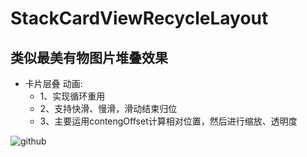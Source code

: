 StackCardViewRecycleLayout
====

类似最美有物图片堆叠效果
---------

* 卡片层叠 动画:
  * 1、实现循环重用
  * 2、支持快滑、慢滑，滑动结束归位
  * 3、主要运用contengOffset计算相对位置，然后进行缩放、透明度



![github](https://github.com/snowDreams/StackCardViewRecycleLayout/raw/master/动画效果2.gif)

